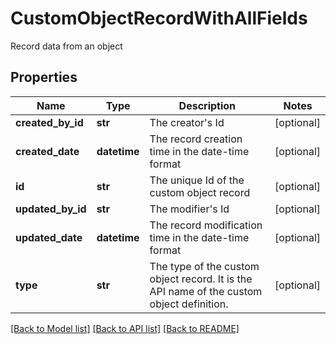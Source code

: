 # CustomObjectRecordWithAllFields

Record data from an object
## Properties
Name | Type | Description | Notes
------------ | ------------- | ------------- | -------------
**created_by_id** | **str** | The creator&#39;s Id | [optional] 
**created_date** | **datetime** | The record creation time in the date-time format | [optional] 
**id** | **str** | The unique Id of the custom object record | [optional] 
**updated_by_id** | **str** | The modifier&#39;s Id | [optional] 
**updated_date** | **datetime** | The record modification time in the date-time format | [optional] 
**type** | **str** | The type of the custom object record. It is the API name of the custom object definition. | [optional] 

[[Back to Model list]](../README.md#documentation-for-models) [[Back to API list]](../README.md#documentation-for-api-endpoints) [[Back to README]](../README.md)


